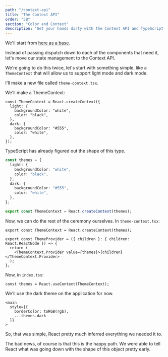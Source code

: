 ```yaml
---
path: "/context-api"
title: "The Context API"
order: "5B"
section: "Color and Context"
description: "Get your hands dirty with the Context API and TypeScript."
---
```


We'll start from [here as a base][base].

[base]: https://codesandbox.io/s/red-green-blue-with-dispatch-8ketd?file=/src/Application.tsx:499-544

Instead of passing dispatch down to each of the components that need it, let's move our state management to the Context API.

We're going to do this twice, let's start with something simple, like a `ThemeContext` that will allow us to support light mode and dark mode.

I'll make a new file called `theme-context.tsx`.

We'll make a ThemeContext:

```tsx
const ThemeContext = React.createContext({
  light: {
    backgroundColor: "white",
    color: "black",
  },
  dark: {
    backgroundColor: "#555",
    color: "white",
  },
});
```

TypeScript has already figured out the shape of this type.

```ts
const themes = {
  light: {
    backgroundColor: "white",
    color: "black",
  },
  dark: {
    backgroundColor: "#555",
    color: "white",
  },
};

export const ThemeContext = React.createContext(themes);
```

Now, we can do the rest of the ceremony ourselves. In `theme-context.tsx`:

```tsx
export const ThemeContext = React.createContext(themes);

export const ThemeProvider = ({ children }: { children: React.ReactNode }) => {
  return (
    <ThemeContext.Provider value={themes}>{children}</ThemeContext.Provider>
  );
};
```

Now, in `index.tsx`:

```tsx
const themes = React.useContext(ThemeContext);
```

We'll use the dark theme on the application for now.

```tsx
<main
  style={{
    borderColor: toRGB(rgb),
    ...themes.dark
  }}
>
```

So, that was simple, React pretty much inferred everything we needed it to.

The bad news, of course is that this is the happy path. We were able to tell React what was going down with the shape of this object pretty early.

